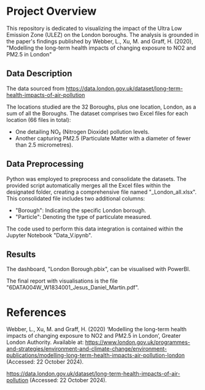# Project Overview

This repository is dedicated to visualizing the impact of the Ultra Low Emission Zone (ULEZ) on the London boroughs. The analysis is grounded in the paper's findings published by Webber, L., Xu, M. and Graff, H. (2020), "Modelling the long-term health impacts of changing exposure to NO2 and PM2.5 in London"

## Data Description
The data sourced from https://data.london.gov.uk/dataset/long-term-health-impacts-of-air-pollution

The locations studied are the 32 Boroughs, plus one location, London, as a sum of all the Boroughs.
The dataset comprises two Excel files for each location (66 files in total):
 - One detailing NO₂ (Nitrogen Dioxide) pollution levels.
 - Another capturing PM2.5 (Particulate Matter with a diameter of fewer than 2.5 micrometres).

## Data Preprocessing
Python was employed to preprocess and consolidate the datasets. The provided script automatically merges all the Excel files within the designated folder, creating a comprehensive file named "_London_all.xlsx". This consolidated file includes two additional columns:
 - "Borough": Indicating the specific London borough.
 - "Particle": Denoting the type of particulate measured.

The code used to perform this data integration is contained within the Jupyter Notebook "Data_V.ipynb".

## Results
The dashboard, "London Borough.pbix", can be visualised with PowerBI.

The final report with visualisations is the file "6DATA004W_W1834001_Jesus_Daniel_Martin.pdf".

# References
Webber, L., Xu, M. and Graff, H. (2020) ‘Modelling the long-term health impacts of changing exposure to NO2 and PM2.5 in London’, Greater London Authority.
Available at: https://www.london.gov.uk/programmes-and-strategies/environment-and-climate-change/environment-publications/modelling-long-term-health-impacts-air-pollution-london
(Accessed: 22 October 2024).

https://data.london.gov.uk/dataset/long-term-health-impacts-of-air-pollution (Accessed: 22 October 2024).

